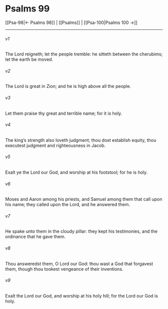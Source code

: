 # Psalms 99

[[Psa-98|← Psalms 98]] | [[Psalms]] | [[Psa-100|Psalms 100 →]]
***

###### v1
The Lord reigneth; let the people tremble: he sitteth between the cherubims; let the earth be moved.
###### v2
The Lord is great in Zion; and he is high above all the people.
###### v3
Let them praise thy great and terrible name; for it is holy.
###### v4
The king’s strength also loveth judgment; thou dost establish equity, thou executest judgment and righteousness in Jacob.
###### v5
Exalt ye the Lord our God, and worship at his footstool; for he is holy.
###### v6
Moses and Aaron among his priests, and Samuel among them that call upon his name; they called upon the Lord, and he answered them.
###### v7
He spake unto them in the cloudy pillar: they kept his testimonies, and the ordinance that he gave them.
###### v8
Thou answeredst them, O Lord our God: thou wast a God that forgavest them, though thou tookest vengeance of their inventions.
###### v9
Exalt the Lord our God, and worship at his holy hill; for the Lord our God is holy. 

